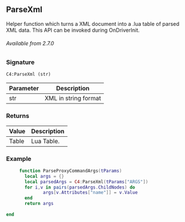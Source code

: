 ## ParseXml

Helper function which turns a XML document into a .lua table of parsed XML data. This API can be invoked during
OnDriverInit.

###### Available from 2.7.0


### Signature

`C4:ParseXml (str)`


| Parameter | Description |
| --- | --- |
| str | XML in string format |


### Returns

| Value | Description |
| --- | --- | 
| Table | Lua Table. |


### Example

```lua
     function ParseProxyCommandArgs(tParams)
       local args = {}
       local parsedArgs = C4:ParseXml(tParams["ARGS"])
       for i,v in pairs(parsedArgs.ChildNodes) do
              args[v.Attributes["name"]] = v.Value
       end
       return args
      
end
```
